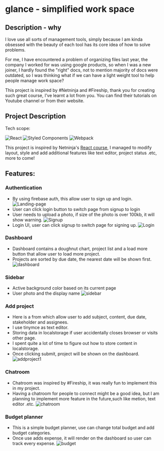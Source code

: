 # glance - simplified work space

## Description - why

I love use all sorts of management tools, simply because I am kinda obsessed with the beauty of each tool has its core idea of how to solve problems.

For me, I have encountered a problem of organizing files last year, the company I worked for was using google products, so when I was a new joiner, I hardly found the "right" docs, not to mention majority of docs were outdated, so I was thinking what if we can have a light weight tool to help people manage work space?

This project is inspired by #Netninja and #Fireship, thank you for creating such great course, I've learnt a lot from you. You can find their tutorials on Youtube channel or from their website.

## Project Description

Tech scope:

![React](https://img.shields.io/badge/react-%2320232a.svg?style=for-the-badge&logo=react&logoColor=%2361DAFB) ![Styled Components](https://img.shields.io/badge/styled--components-DB7093?style=for-the-badge&logo=styled-components&logoColor=white) ![Webpack](https://img.shields.io/badge/webpack-%238DD6F9.svg?style=for-the-badge&logo=webpack&logoColor=black)

This project is inspired by Netninja's [React course](https://www.udemy.com/course/build-web-apps-with-react-firebase/), I managed to modify layout, style and add additional features like text editor, project status .etc, more to come!

## Features:

### Authentication

- By using firebase auth, this allow user to sign up and login.
  ![Landing-page](src/docs/Landing-page.png)
- User can click login button to switch page from signup to login
- User needs to upload a photo, if size of the photo is over 100kb, it will show warning.
  ![Signup](src/docs/sign-up.png)
- Login UI, user can click signup to switch page for signing up.
  ![Login](src/docs/login.png)

### Dashboard

- Dashboard contains a doughnut chart, project list and a load more button that allow user to load more project.
- Projects are sorted by due date, the nearest date will be shown first.
  ![dashboard](src/docs/dashboard.png)

### Sidebar

- Active background color based on its current page
- User photo and the display name
  ![sidebar](src/docs/sidebar.png)

### Add project

- Here is a from which allow user to add subject, content, due date, stakeholder and assignees.
- I use tinymce as text editor.
- Storing data in localstorage if user accidentally closes browser or visits other page.
- I spent quite a lot of time to figure out how to store content in localstorage.
- Once clicking submit, project will be shown on the dashboard.
  ![addproject1](src/docs/addproject-1.png)

### Chatroom

- Chatroom was inspired by #Fireship, it was really fun to implement this in my project.
- Having a chatroom for people to connect might be a good idea, but I am planning to implement more feature in the future,such like metion, text editor .etc.
  ![chatroom](src/docs/chatroom.png)

### Budget planner

- This is a simple budget planner, use can change total budget and add budget categories.
- Once use adds expense, it will render on the dashboard so user can track every expense.
  ![budget](src/docs/budget.png)
